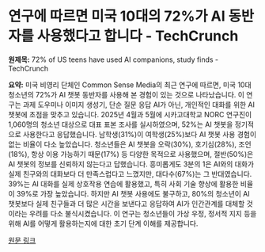 # 연구에 따르면 미국 10대의 72%가 AI 동반자를 사용했다고 합니다 - TechCrunch

**원제목:** 72% of US teens have used AI companions, study finds - TechCrunch

**요약:** 미국 비영리 단체인 Common Sense Media의 최근 연구에 따르면, 미국 10대 청소년의 72%가 AI 챗봇 동반자를 사용해 본 경험이 있는 것으로 나타났습니다. 이 연구는 과제 도우미나 이미지 생성기, 단순 질문 응답 AI가 아닌, 개인적인 대화를 위한 AI 챗봇에 초점을 맞추고 있습니다.  2025년 4월과 5월에 시카고대학교 NORC 연구진이 1,060명의 청소년 대상으로 대표 표본 조사를 실시하였으며,  52%는 AI 챗봇을 정기적으로 사용한다고 응답했습니다.  남학생(31%)이 여학생(25%)보다 AI 챗봇 사용 경험이 없는 비율이 다소 높았습니다.  청소년들은 AI 챗봇을 오락(30%), 호기심(28%), 조언(18%), 항상 이용 가능하기 때문(17%) 등 다양한 목적으로 사용했으며, 절반(50%)은 AI 챗봇의 정보를 신뢰하지 않는다고 답했습니다.  흥미롭게도 3분의 1은 AI와의 대화가 실제 친구와의 대화보다 더 만족스럽다고 느꼈지만, 대다수(67%)는 그 반대였습니다.  39%는 AI 대화를 실제 상호작용 연습에 활용했고, 특히 사회 기술 향상에 활용한 비율이 39%로 가장 높았습니다.  하지만 AI 챗봇 사용에도 불구하고, 80%의 청소년이 AI 챗봇보다 실제 친구들과 더 많은 시간을 보낸다고 응답하여 AI가 인간관계를 대체할 것이라는 우려를 다소 불식시켰습니다.  이 연구는 청소년들이 가상 우정, 정서적 지지 등을 위해 AI를 어떻게 활용하는지에 대한 초기 단계 이해를 제공합니다.

[원문 링크](https://techcrunch.com/2025/07/21/72-of-u-s-teens-have-used-ai-companions-study-finds/)
